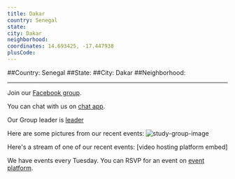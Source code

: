 ```yaml
---
title: Dakar
country: Senegal
state: 
city: Dakar
neighborhood: 
coordinates: 14.693425, -17.447938
plusCode:
---
```


##Country: Senegal
##State: 
##City: Dakar
##Neighborhood: 
*****
Join our [Facebook group](https://www.facebook.com/groups/free.code.camp.dakar).

You can chat with us on [chat app]().

Our Group leader is [leader]()

Here are some pictures from our recent events:
![study-group-image]()

Here's a stream of one of our recent events:
[video hosting platform embed]

We have events every Tuesday. You can RSVP for an event on [event platform]().
